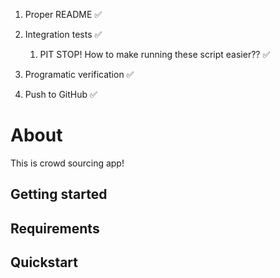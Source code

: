 1. Proper README ✅

2. Integration tests ✅
    1. PIT STOP! How to make running these script easier?? ✅

3. Programatic verification ✅

4. Push to GitHub ✅


# About 

This is crowd sourcing app!

## Getting started

## Requirements

## Quickstart
